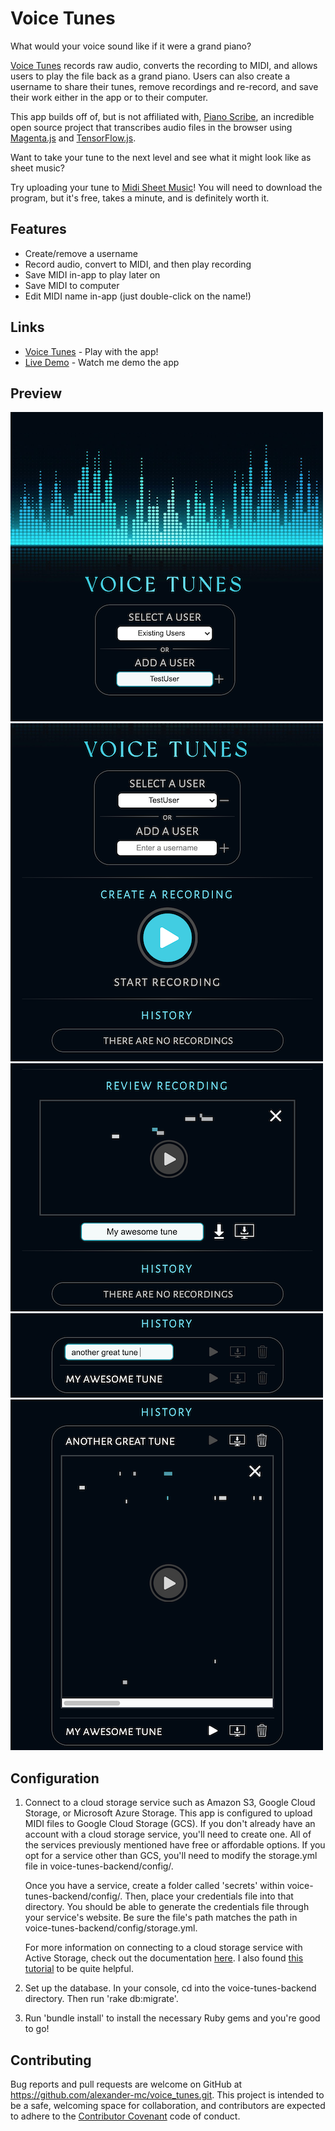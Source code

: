 # Voice Tunes

What would your voice sound like if it were a grand piano?

[Voice Tunes](https://voice-tunes.herokuapp.com/) records raw audio, converts the recording to MIDI, and allows users to play the file back as a grand piano. Users can also create a username to share their tunes, remove recordings and re-record, and save their work either in the app or to their computer.

This app builds off of, but is not affiliated with, [Piano Scribe](https://piano-scribe.glitch.me/), an incredible open source project that transcribes audio files in the browser using [Magenta.js](https://magenta.tensorflow.org/) and [TensorFlow.js](https://www.tensorflow.org/js/).

Want to take your tune to the next level and see what it might look like as sheet music? 

Try uploading your tune to [Midi Sheet Music](http://midisheetmusic.com)! You will need to download the program, but it's free, takes a minute, and is definitely worth it.

## Features

+ Create/remove a username
+ Record audio, convert to MIDI, and then play recording
+ Save MIDI in-app to play later on
+ Save MIDI to computer
+ Edit MIDI name in-app (just double-click on the name!)

## Links

+ [Voice Tunes](https://voice-tunes.herokuapp.com/) - Play with the app!
+ [Live Demo](https://youtu.be/u5oEkOCAPFE) - Watch me demo the app

## Preview

![Username Screen](/public/screenshots/01_Username.png)
![Record Screen](/public/screenshots/02_Record.png)
![Review Screen](/public/screenshots/03_Review.png)
![History - Edit Screen](/public/screenshots/04_History_Edit.png)
![History - Playback Screen](/public/screenshots/05_History_Playback.png)

## Configuration

1. Connect to a cloud storage service such as Amazon S3, Google Cloud Storage, or Microsoft Azure Storage. This app is configured to upload MIDI files to Google Cloud Storage (GCS). If you don't already have an account with a cloud storage service, you'll need to create one. All of the services previously mentioned have free or affordable options. If you opt for a service other than GCS, you'll need to modify the storage.yml file in voice-tunes-backend/config/.

     Once you have a service, create a folder called 'secrets' within voice-tunes-backend/config/. Then, place your credentials file into that directory. You should be able to generate the credentials file through your service's website. Be sure the file's path matches the path in voice-tunes-backend/config/storage.yml.  

     For more information on connecting to a cloud storage service with Active Storage, check out the documentation [here](https://guides.rubyonrails.org/active_storage_overview.html). I also found [this tutorial](https://pjbelo.medium.com/setting-up-rails-5-2-active-storage-using-google-cloud-storage-and-heroku-23df91e830f8) to be quite helpful.  

2.  Set up the database. In your console, cd into the voice-tunes-backend directory. Then run 'rake db:migrate'.

3. Run 'bundle install' to install the necessary Ruby gems and you're good to go!

## Contributing

Bug reports and pull requests are welcome on GitHub at https://github.com/alexander-mc/voice_tunes.git. This project is intended to be a safe, welcoming space for collaboration, and contributors are expected to adhere to the [Contributor Covenant](contributor-covenant.org) code of conduct.